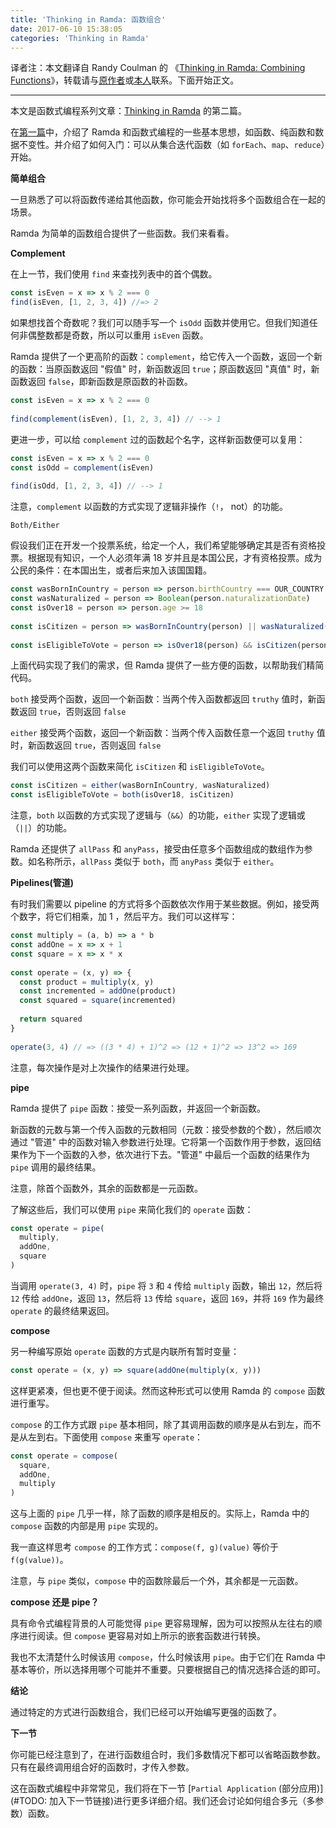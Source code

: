 ```yaml
---
title: 'Thinking in Ramda: 函数组合'
date: 2017-06-10 15:38:05
categories: 'Thinking in Ramda'
---
```


译者注：本文翻译自 Randy Coulman 的 《[Thinking in Ramda: Combining Functions](http://randycoulman.com/blog/2016/05/31/thinking-in-ramda-combining-functions/)》，转载请与[原作者](https://github.com/randycoulman)或[本人](https://github.com/adispring)联系。下面开始正文。

---

本文是函数式编程系列文章：[Thinking in Ramda](http://randycoulman.com/blog/categories/thinking-in-ramda/) 的第二篇。

在[第一篇](https://adispring.coding.me/2017/06/09/Thinking-in-Ramda-%E5%85%A5%E9%97%A8/)中，介绍了 Ramda 和函数式编程的一些基本思想，如函数、纯函数和数据不变性。并介绍了如何入门：可以从集合迭代函数（如 `forEach`、`map`、`reduce`）开始。

**简单组合**

一旦熟悉了可以将函数传递给其他函数，你可能会开始找将多个函数组合在一起的场景。

Ramda 为简单的函数组合提供了一些函数。我们来看看。

**Complement**

在上一节，我们使用 `find` 来查找列表中的首个偶数。

```js
const isEven = x => x % 2 === 0
find(isEven, [1, 2, 3, 4]) //=> 2 
```

如果想找首个奇数呢？我们可以随手写一个 `isOdd` 函数并使用它。但我们知道任何非偶整数都是奇数，所以可以重用 `isEven` 函数。

Ramda 提供了一个更高阶的函数：`complement`，给它传入一个函数，返回一个新的函数：当原函数返回 "假值" 时，新函数返回 `true`；原函数返回 "真值" 时，新函数返回 `false`，即新函数是原函数的补函数。

```js
const isEven = x => x % 2 === 0
 
find(complement(isEven), [1, 2, 3, 4]) // --> 1
```

更进一步，可以给 `complement` 过的函数起个名字，这样新函数便可以复用：

```js
const isEven = x => x % 2 === 0
const isOdd = complement(isEven)
 
find(isOdd, [1, 2, 3, 4]) // --> 1
```

注意，`complement` 以函数的方式实现了逻辑非操作（`!`， not）的功能。

`Both/Either`

假设我们正在开发一个投票系统，给定一个人，我们希望能够确定其是否有资格投票。根据现有知识，一个人必须年满 18 岁并且是本国公民，才有资格投票。成为公民的条件：在本国出生，或者后来加入该国国籍。

```js
const wasBornInCountry = person => person.birthCountry === OUR_COUNTRY
const wasNaturalized = person => Boolean(person.naturalizationDate)
const isOver18 = person => person.age >= 18
 
const isCitizen = person => wasBornInCountry(person) || wasNaturalized(person)
 
const isEligibleToVote = person => isOver18(person) && isCitizen(person)
```

上面代码实现了我们的需求，但 Ramda 提供了一些方便的函数，以帮助我们精简代码。

`both` 接受两个函数，返回一个新函数：当两个传入函数都返回 `truthy` 值时，新函数返回 `true`，否则返回 `false`

`either` 接受两个函数，返回一个新函数：当两个传入函数任意一个返回 `truthy` 值时，新函数返回 `true`，否则返回 `false`

我们可以使用这两个函数来简化 `isCitizen` 和 `isEligibleToVote`。
```js
const isCitizen = either(wasBornInCountry, wasNaturalized)
const isEligibleToVote = both(isOver18, isCitizen)
```
注意，`both` 以函数的方式实现了逻辑与（`&&`）的功能，`either` 实现了逻辑或（`||`）的功能。

Ramda 还提供了 `allPass` 和 `anyPass`，接受由任意多个函数组成的数组作为参数。如名称所示，`allPass` 类似于 `both`，而 `anyPass` 类似于 `either`。

**Pipelines(管道)**

有时我们需要以 pipeline 的方式将多个函数依次作用于某些数据。例如，接受两个数字，将它们相乘，加 1 ，然后平方。我们可以这样写：

```js
const multiply = (a, b) => a * b
const addOne = x => x + 1
const square = x => x * x
 
const operate = (x, y) => {
  const product = multiply(x, y)
  const incremented = addOne(product)
  const squared = square(incremented)
 
  return squared
}
 
operate(3, 4) // => ((3 * 4) + 1)^2 => (12 + 1)^2 => 13^2 => 169
```

注意，每次操作是对上次操作的结果进行处理。

**pipe**

Ramda 提供了 `pipe` 函数：接受一系列函数，并返回一个新函数。

新函数的元数与第一个传入函数的元数相同（元数：接受参数的个数），然后顺次通过 "管道" 中的函数对输入参数进行处理。它将第一个函数作用于参数，返回结果作为下一个函数的入参，依次进行下去。"管道" 中最后一个函数的结果作为 `pipe` 调用的最终结果。

注意，除首个函数外，其余的函数都是一元函数。

了解这些后，我们可以使用 `pipe` 来简化我们的 `operate` 函数：

```js
const operate = pipe(
  multiply,
  addOne,
  square
)
```

当调用 `operate(3, 4)` 时，`pipe` 将 `3` 和 `4` 传给 `multiply` 函数，输出 `12`，然后将 `12` 传给 `addOne`，返回 `13`，然后将 `13` 传给 `square`，返回 `169`，并将 `169` 作为最终 `operate` 的最终结果返回。

**compose**

另一种编写原始 `operate` 函数的方式是内联所有暂时变量：

```js
const operate = (x, y) => square(addOne(multiply(x, y)))
```

这样更紧凑，但也更不便于阅读。然而这种形式可以使用 Ramda 的 `compose` 函数进行重写。

`compose` 的工作方式跟 `pipe` 基本相同，除了其调用函数的顺序是从右到左，而不是从左到右。下面使用 `compose` 来重写 `operate`：

```js
const operate = compose(
  square,
  addOne,
  multiply
)
```

这与上面的 `pipe` 几乎一样，除了函数的顺序是相反的。实际上，Ramda 中的 `compose` 函数的内部是用 `pipe` 实现的。

我一直这样思考 `compose` 的工作方式：`compose(f, g)(value)` 等价于 `f(g(value))`。

注意，与 `pipe` 类似，`compose` 中的函数除最后一个外，其余都是一元函数。

**compose 还是 pipe？**

具有命令式编程背景的人可能觉得 `pipe` 更容易理解，因为可以按照从左往右的顺序进行阅读。但 `compose` 更容易对如上所示的嵌套函数进行转换。

我也不太清楚什么时候该用 `compose`，什么时候该用 `pipe`。由于它们在 Ramda 中基本等价，所以选择用哪个可能并不重要。只要根据自己的情况选择合适的即可。

**结论**

通过特定的方式进行函数组合，我们已经可以开始编写更强的函数了。

**下一节**

你可能已经注意到了，在进行函数组合时，我们多数情况下都可以省略函数参数。只有在最终调用组合好的函数时，才传入参数。

这在函数式编程中非常常见，我们将在下一节 [`Partial Application` (部分应用)](#TODO: 加入下一节链接)进行更多详细介绍。我们还会讨论如何组合多元（多参数）函数。
